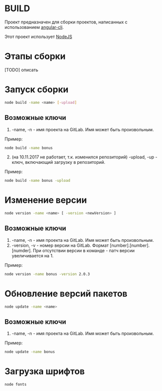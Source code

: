 # BUILD
Проект предназначен для сборки проектов, написанных с использованием [angular-cli](https://github.com/angular/angular-cli). 

Этот проект использует [NodeJS](https://nodejs.org/dist/latest-v6.x/docs/api/)

# Этапы сборки
[TODO] описать

# Запуск сборки

```bash
node build -name <name> [-upload]
```
## Возможные ключи

1. -name, -n - имя проекта на GitLab. Имя может быть произвольным.

Пример: 
```bash
node build -name bonus
```

2. (на 10.11.2017 не работает, т.к. изменился репозиторий) -upload, -up - ключ, включающий загрузку в репозиторий.

Пример: 
```bash
node build -name bonus -upload
```

# Изменение версии

```bash
node version -name <name> [ -version <newVersion> ]
```
## Возможные ключи

1. -name, -n - имя проекта на GitLab. Имя может быть произвольным.
2. -version, -v - номер версии на GitLab. Формат [number].[number].[numder]. При отсутствии версии в команде - патч версии увеличивается на 1.

Пример: 
```bash
node version -name bonus -version 2.0.3
```

# Обновление версий пакетов

```bash
node update -name <name>
```
## Возможные ключи

1. -name, -n - имя проекта на GitLab. Имя может быть произвольным.

Пример: 
```bash
node update -name bonus
```

# Загрузка шрифтов

```bash
node fonts
```